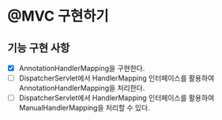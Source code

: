 # @MVC 구현하기

## 기능 구현 사항

- [x] AnnotationHandlerMapping을 구현한다.
- [ ] DispatcherServlet에서 HandlerMapping 인터페이스를 활용하여 AnnotationHandlerMapping을 처리한다.
- [ ] DispatcherServlet에서 HandlerMapping 인터페이스를 활용하여 ManualHandlerMapping을 처리할 수 있다.

